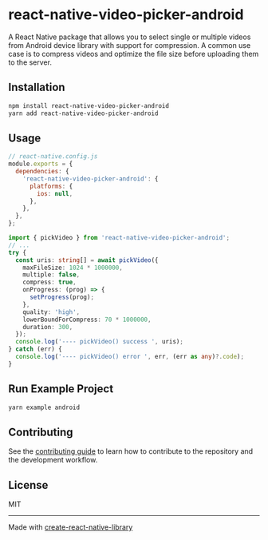 # react-native-video-picker-android

A React Native package that allows you to select single or multiple videos from Android device library with support for compression. A common use case is to compress videos and optimize the file size before uploading them to the server.

## Installation

```sh
npm install react-native-video-picker-android
yarn add react-native-video-picker-android
```

## Usage

```js
// react-native.config.js
module.exports = {
  dependencies: {
    'react-native-video-picker-android': {
      platforms: {
        ios: null,
      },
    },
  },
};
```

```ts
import { pickVideo } from 'react-native-video-picker-android';
// ...
try {
  const uris: string[] = await pickVideo({
    maxFileSize: 1024 * 1000000,
    multiple: false,
    compress: true,
    onProgress: (prog) => {
      setProgress(prog);
    },
    quality: 'high',
    lowerBoundForCompress: 70 * 1000000,
    duration: 300,
  });
  console.log('---- pickVideo() success ', uris);
} catch (err) {
  console.log('---- pickVideo() error ', err, (err as any)?.code);
}
```

## Run Example Project

```sh
yarn example android
```

## Contributing

See the [contributing guide](CONTRIBUTING.md) to learn how to contribute to the repository and the development workflow.

## License

MIT

---

Made with [create-react-native-library](https://github.com/callstack/react-native-builder-bob)
